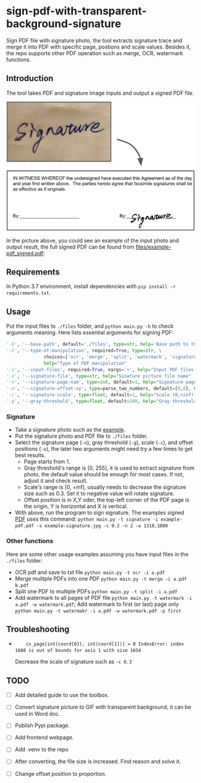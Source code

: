 # sign-pdf-with-transparent-background-signature

Sign PDF file with signature photo, the tool extracts signature trace and merge it into PDF with specific page, postions and scale values. Besides it, the repo supports other PDF operation such as merge, OCR, watermark functions.

## Introduction

The tool takes PDF and signature image inputs and output a signed PDF file.

![example result](./resource/introduction.png)

In the picture above, you could see an example of the input photo and output result, the full signed PDF can be found from [files/example-pdf_signed.pdf](./files/example-pdf_signed.pdf):


## Requirements
In Python 3.7 environment, install dependencies with `pip install -r requirements.txt`.

## Usage

Put the input files to `./files` folder, and `python main.py -h` to check arguments meaning.
Here lists essential arguments for signing PDF:
```python
'-b', '--base-path', default='./files', type=str, help='Base path to the PDF files for processing'
'-t', '--type-of-manipulation', required=True, type=str, \
              choices=['ocr', 'merge', 'split', 'watermark', 'signature'], \
              help="Type of PDF manipulation"
'-i', '--input-files', required=True, nargs='+', help="Input PDF files name(s), add space between two files"
'-s', '--signature-file', type=str, help="Sinature picture file name"
'-n', '--signature-page-num', type=int, default=1, help="Signature page number [1, +Inf) of PDF file"
'-o', '--signature-offset-xy', type=parse_two_numbers, default=[0,0], help="Offset of x and y coordinates of the signature"
'-c', '--signature-scale', type=float, default=1, help="Scale (0,+inf) the input sgnature file, set it to negative value if need rotate signature"
'-g', '--gray-threshold', type=float, default=100, help="Gray threshold [0,255] to process signature image"
```

### Signature

- Take a signature photo such as the [example](./files/example-signature.jpg).
- Put the signature photo and PDF file to `./files` folder.
- Select the signature page (`-n`), gray threshold (`-g`), scale (`-c`), and offset positions (`-o`), the later two arguments might need try a few times to get best results.
  - Page starts from 1.
  - Gray threshold's range is [0, 255], it is used to extract signature from photo, the default value should be enough for most cases. If not, adjust it and check result. 
  - Scale's range is [0, +inf), usually needs to decrease the signature size such as 0.3. Set it to negative value will rotate signature.
  - Offset position is in X,Y oder, the top-left corner of the PDF page is the origin, Y is horizontal and X is vertical.
- With above, run the program to sign signature. The examples signed [PDF](./files/example-pdf_signed.pdf) uses this command:
`python main.py -t signature -i example-pdf.pdf -s example-signature.jpg -c 0.2 -n 2 -o 1310,1000`

### Other functions

Here are some other usage examples assuming you have input files in the `./files` folder:
- OCR pdf and save to txt file
 `python main.py -t ocr -i a.pdf`
- Merge mulitple PDFs into one PDF
 `python main.py -t merge -i a.pdf b.pdf`
- Split one PDF to multiple PDFs
 `python main.py -t split -i a.pdf`
- Add watermark to all pages of PDF file
`python main.py -t watermark -i a.pdf -w watermark.pdf`;
  Add watermark to first (or last) page only
`python main.py -t watermakr -i a.pdf -w watermark.pdf -p first`

## Troubleshooting
- `    cv_page[int(coord[0]), int(coord[1])] = 0
IndexError: index 1688 is out of bounds for axis 1 with size 1654`

  Decrease the scale of signature such as `-c 0.3`
## TODO
- [ ] Add detailed guide to use the toolbox.
- [ ] Convert signature picture to GIF with transparent background, it can be used in Word doc.
- [ ] Publish Pypi package.
- [ ] Add frontend webpage.
- [ ] Add .venv to the repo
- [ ] After converting, the file size is increased. Find reason and solve it.
- [ ] Change offset position to proportion.

